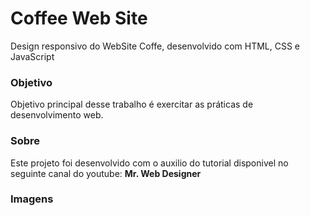# Coffee Web Site

<p>	Design responsivo do WebSite Coffe, desenvolvido com HTML, CSS e JavaScript</p>

### Objetivo

<p> Objetivo principal desse trabalho é exercitar as práticas de desenvolvimento web. </p>

### Sobre

<p> Este projeto foi desenvolvido com o auxilio do tutorial disponivel no seguinte canal do youtube: <b> Mr. Web Designer</b></p>

### Imagens


